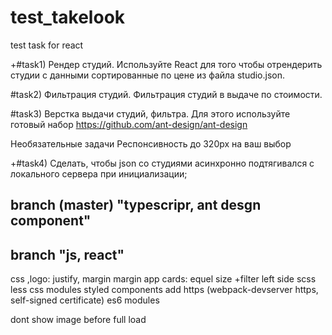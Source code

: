 # test_takelook
test task for react


+#task1) Рендер студий. 
Используйте React для того чтобы отрендерить студии с данными сортированные по цене из файла studio.json.

#task2) Фильтрация студий.
Фильтрация студий в выдаче по стоимости.

#task3) Верстка выдачи студий, фильтра.
Для этого используйте готовый набор https://github.com/ant-design/ant-design

Необязательные задачи 
Респонсивность до 320px на ваш выбор

+#task4) Сделать, чтобы json со студиями асинхронно подтягивался с локального сервера при инициализации;



branch (master) "typescripr, ant desgn component"
-------------------------------------------------


branch "js, react"
------------------------------------------------------------
css
  ,logo: justify, margin
  margin app
  cards: equel size
  +filter left side
scss
less
css modules
styled components
add https (webpack-devserver https, self-signed certificate)
es6 modules

dont show image before full load